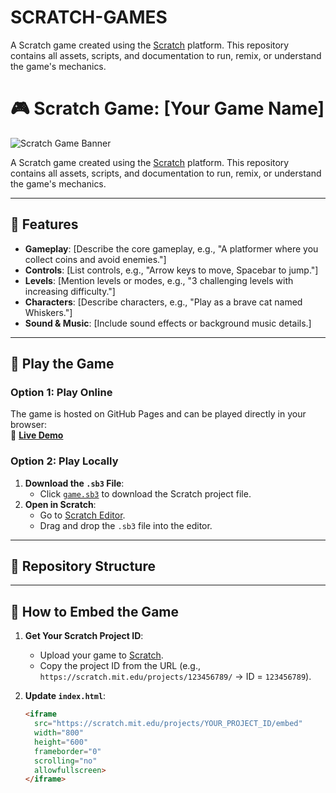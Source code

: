 # SCRATCH-GAMES
A Scratch game created using the [Scratch](https://scratch.mit.edu) platform. This repository contains all assets, scripts, and documentation to run, remix, or understand the game's mechanics.
# 🎮 Scratch Game: [Your Game Name]

![Scratch Game Banner](banner.png) <!-- Optional: Add a banner image -->

A Scratch game created using the [Scratch](https://scratch.mit.edu) platform. This repository contains all assets, scripts, and documentation to run, remix, or understand the game's mechanics.

---

## 🌟 Features
- **Gameplay**: [Describe the core gameplay, e.g., "A platformer where you collect coins and avoid enemies."]
- **Controls**: [List controls, e.g., "Arrow keys to move, Spacebar to jump."]
- **Levels**: [Mention levels or modes, e.g., "3 challenging levels with increasing difficulty."]
- **Characters**: [Describe characters, e.g., "Play as a brave cat named Whiskers."]
- **Sound & Music**: [Include sound effects or background music details.]

---

## 🚀 Play the Game

### **Option 1: Play Online**  
The game is hosted on GitHub Pages and can be played directly in your browser:  
🔗 **[Live Demo](https://your-username.github.io/scratch-game/)**

### **Option 2: Play Locally**  
1. **Download the `.sb3` File**:  
   - Click [`game.sb3`](game.sb3) to download the Scratch project file.  
2. **Open in Scratch**:  
   - Go to [Scratch Editor](https://scratch.mit.edu/projects/editor/).  
   - Drag and drop the `.sb3` file into the editor.  

---

## 📁 Repository Structure

---

## 🔧 How to Embed the Game

1. **Get Your Scratch Project ID**:  
   - Upload your game to [Scratch](https://scratch.mit.edu).  
   - Copy the project ID from the URL (e.g., `https://scratch.mit.edu/projects/123456789/` → ID = `123456789`).  

2. **Update `index.html`**:  
   ```html
   <iframe 
     src="https://scratch.mit.edu/projects/YOUR_PROJECT_ID/embed"
     width="800" 
     height="600" 
     frameborder="0" 
     scrolling="no" 
     allowfullscreen>
   </iframe>
   ```
   
